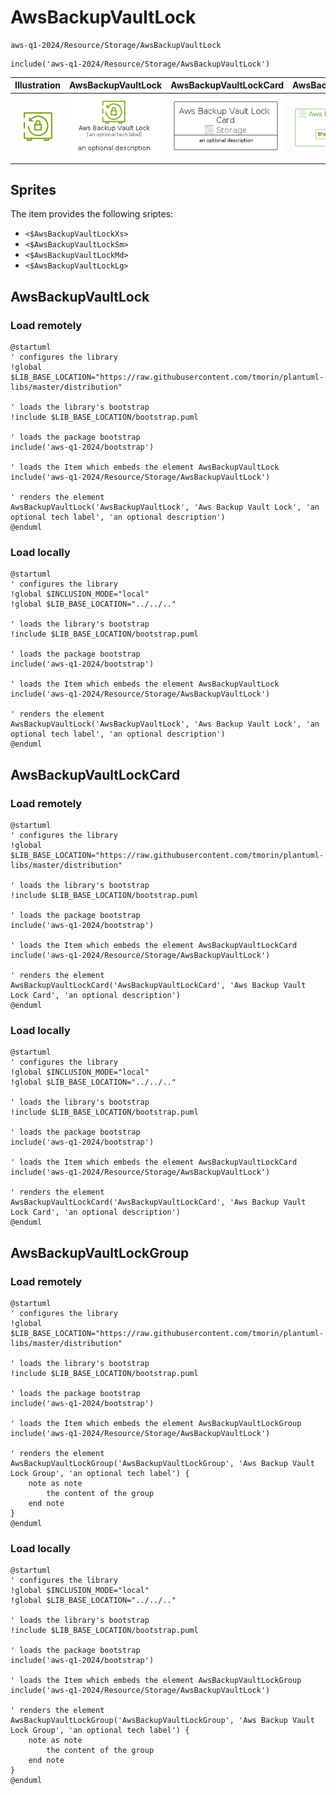 # AwsBackupVaultLock


```text
aws-q1-2024/Resource/Storage/AwsBackupVaultLock
```

```text
include('aws-q1-2024/Resource/Storage/AwsBackupVaultLock')
```



| Illustration | AwsBackupVaultLock | AwsBackupVaultLockCard | AwsBackupVaultLockGroup |
| :---: | :---: | :---: | :---: |
| ![illustration for Illustration](../../../aws-q1-2024/Resource/Storage/AwsBackupVaultLock.png) | ![illustration for AwsBackupVaultLock](../../../aws-q1-2024/Resource/Storage/AwsBackupVaultLock.Local.png) | ![illustration for AwsBackupVaultLockCard](../../../aws-q1-2024/Resource/Storage/AwsBackupVaultLockCard.Local.png) | ![illustration for AwsBackupVaultLockGroup](../../../aws-q1-2024/Resource/Storage/AwsBackupVaultLockGroup.Local.png) |



## Sprites
The item provides the following sriptes:

- `<$AwsBackupVaultLockXs>`
- `<$AwsBackupVaultLockSm>`
- `<$AwsBackupVaultLockMd>`
- `<$AwsBackupVaultLockLg>`





## AwsBackupVaultLock

### Load remotely
```plantuml
@startuml
' configures the library
!global $LIB_BASE_LOCATION="https://raw.githubusercontent.com/tmorin/plantuml-libs/master/distribution"

' loads the library's bootstrap
!include $LIB_BASE_LOCATION/bootstrap.puml

' loads the package bootstrap
include('aws-q1-2024/bootstrap')

' loads the Item which embeds the element AwsBackupVaultLock
include('aws-q1-2024/Resource/Storage/AwsBackupVaultLock')

' renders the element
AwsBackupVaultLock('AwsBackupVaultLock', 'Aws Backup Vault Lock', 'an optional tech label', 'an optional description')
@enduml
```

### Load locally
```plantuml
@startuml
' configures the library
!global $INCLUSION_MODE="local"
!global $LIB_BASE_LOCATION="../../.."

' loads the library's bootstrap
!include $LIB_BASE_LOCATION/bootstrap.puml

' loads the package bootstrap
include('aws-q1-2024/bootstrap')

' loads the Item which embeds the element AwsBackupVaultLock
include('aws-q1-2024/Resource/Storage/AwsBackupVaultLock')

' renders the element
AwsBackupVaultLock('AwsBackupVaultLock', 'Aws Backup Vault Lock', 'an optional tech label', 'an optional description')
@enduml
```

## AwsBackupVaultLockCard

### Load remotely
```plantuml
@startuml
' configures the library
!global $LIB_BASE_LOCATION="https://raw.githubusercontent.com/tmorin/plantuml-libs/master/distribution"

' loads the library's bootstrap
!include $LIB_BASE_LOCATION/bootstrap.puml

' loads the package bootstrap
include('aws-q1-2024/bootstrap')

' loads the Item which embeds the element AwsBackupVaultLockCard
include('aws-q1-2024/Resource/Storage/AwsBackupVaultLock')

' renders the element
AwsBackupVaultLockCard('AwsBackupVaultLockCard', 'Aws Backup Vault Lock Card', 'an optional description')
@enduml
```

### Load locally
```plantuml
@startuml
' configures the library
!global $INCLUSION_MODE="local"
!global $LIB_BASE_LOCATION="../../.."

' loads the library's bootstrap
!include $LIB_BASE_LOCATION/bootstrap.puml

' loads the package bootstrap
include('aws-q1-2024/bootstrap')

' loads the Item which embeds the element AwsBackupVaultLockCard
include('aws-q1-2024/Resource/Storage/AwsBackupVaultLock')

' renders the element
AwsBackupVaultLockCard('AwsBackupVaultLockCard', 'Aws Backup Vault Lock Card', 'an optional description')
@enduml
```

## AwsBackupVaultLockGroup

### Load remotely
```plantuml
@startuml
' configures the library
!global $LIB_BASE_LOCATION="https://raw.githubusercontent.com/tmorin/plantuml-libs/master/distribution"

' loads the library's bootstrap
!include $LIB_BASE_LOCATION/bootstrap.puml

' loads the package bootstrap
include('aws-q1-2024/bootstrap')

' loads the Item which embeds the element AwsBackupVaultLockGroup
include('aws-q1-2024/Resource/Storage/AwsBackupVaultLock')

' renders the element
AwsBackupVaultLockGroup('AwsBackupVaultLockGroup', 'Aws Backup Vault Lock Group', 'an optional tech label') {
    note as note
        the content of the group
    end note
}
@enduml
```

### Load locally
```plantuml
@startuml
' configures the library
!global $INCLUSION_MODE="local"
!global $LIB_BASE_LOCATION="../../.."

' loads the library's bootstrap
!include $LIB_BASE_LOCATION/bootstrap.puml

' loads the package bootstrap
include('aws-q1-2024/bootstrap')

' loads the Item which embeds the element AwsBackupVaultLockGroup
include('aws-q1-2024/Resource/Storage/AwsBackupVaultLock')

' renders the element
AwsBackupVaultLockGroup('AwsBackupVaultLockGroup', 'Aws Backup Vault Lock Group', 'an optional tech label') {
    note as note
        the content of the group
    end note
}
@enduml
```

